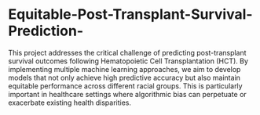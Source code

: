 # Equitable-Post-Transplant-Survival-Prediction-

This project addresses the critical challenge of predicting post-transplant survival outcomes following Hematopoietic Cell Transplantation (HCT). By implementing multiple machine learning approaches, we aim to develop models that not only achieve high predictive accuracy but also maintain equitable performance across different racial groups. This is particularly important in healthcare settings where algorithmic bias can perpetuate or exacerbate existing health disparities.

